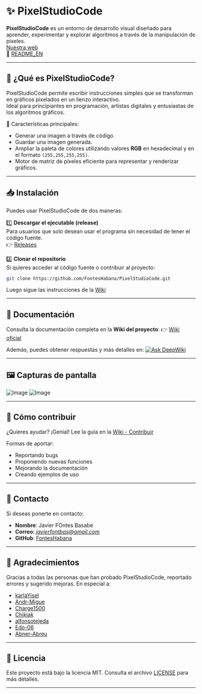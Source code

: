 


# ✨ PixelStudioCode

**PixelStudioCode** es un entorno de desarrollo visual diseñado para aprender, experimentar y explorar algoritmos a través de la manipulación de píxeles.
<br>
[Nuestra web](https://fonteshabana.github.io/Pixel_WallE_docs/)
<br>
🔗 [README_EN](README_EN.md)

---

## 🚀 ¿Qué es PixelStudioCode?

PixelStudioCode permite escribir instrucciones simples que se transforman en gráficos pixelados en un lienzo interactivo.  
Ideal para principiantes en programación, artistas digitales y entusiastas de los algoritmos gráficos.

📌 Características principales:
- Generar una imagen a través de código.
- Guardar una imagen generada.
- Ampliar la paleta de colores utilizando valores **RGB** en hexadecimal y en el formato `(255,255,255,255)`.
- Motor de matriz de píxeles eficiente para representar y renderizar gráficos.

---

## 📥 Instalación

Puedes usar PixelStudioCode de dos maneras:

1️⃣ **Descargar el ejecutable (release)**  
Para usuarios que solo desean usar el programa sin necesidad de tener el código fuente.  
👉 [Releases](https://github.com/FontesHabana/PixelStudioCode/releases)

2️⃣ **Clonar el repositorio**  
Si quieres acceder al código fuente o contribuir al proyecto:
```bash
git clone https://github.com/FontesHabana/PixelStudioCode.git
````

Luego sigue las instrucciones de la [Wiki](https://github.com/FontesHabana/PixelStudioCode/wiki/esInstalación)

---

## 📖 Documentación

Consulta la documentación completa en la **Wiki del proyecto**:
👉 [Wiki oficial](https://github.com/FontesHabana/PixelStudioCode/wiki)

Además, puedes obtener respuestas y más detalles en:
[![Ask DeepWiki](https://deepwiki.com/badge.svg)](https://deepwiki.com/FontesHabana/PixelStudioCode)

---

## 🖼️ Capturas de pantalla




![Image](https://github.com/user-attachments/assets/6dd845f2-d58e-4b6d-bfba-edaafda7a6ae)
![Image](https://github.com/user-attachments/assets/4c50cfa8-8c61-4540-a846-5066ea8238b5)




---

## 🤝 Cómo contribuir

¿Quieres ayudar? ¡Genial!
Lee la guía en la [Wiki - Contribuir](https://github.com/FontesHabana/PixelStudioCode/wiki/esContribuir)

Formas de aportar:

* Reportando bugs
* Proponiendo nuevas funciones
* Mejorando la documentación
* Creando ejemplos de uso

---

## 💬 Contacto

Si deseas ponerte en contacto:

* **Nombre**: Javier FOntes Basabe
* **Correo**: *javierfontbas@gmail.com*
* **GitHub**: [FontesHabana](https://github.com/FontesHabana)

---

## 🙏 Agradecimientos

Gracias a todas las personas que han probado PixelStudioCode, reportado errores y sugerido mejoras. En especial a:
- [karlaYisel](https://github.com/karlaYisel)
- [Andr-Migue](https://github.com/andr-migue)
- [Charge1500](https://github.com/Charge1500)
- [Chikiak](https://github.com/Chikiak)
- [alfonsotejeda](https://github.com/alfonsotejeda)
- [Edo-06](https://github.com/Edo-06)
- [Abner-Abreu](https://github.com/Abner-Abreu)

---

## 📝 Licencia

Este proyecto está bajo la licencia MIT.
Consulta el archivo [LICENSE](LICENSE) para más detalles.

---


